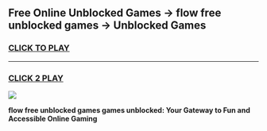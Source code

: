 
## Free Online Unblocked Games → flow free unblocked games → Unblocked Games
<h3>
<a href="https://premium.freeplayer.one?title=flow_free_unblocked_games&ref=21F">CLICK TO PLAY</a></h3>
<hr>

<h3>
<a href="https://premium.freeplayer.one?title=flow_free_unblocked_games&ref=21F">CLICK 2 PLAY</a>
  
</h3>

<a href="https://premium.freeplayer.one?title=flow_free_unblocked_games&ref=21F/"><img src="https://clearcache.store/games.png"></a>


**flow free unblocked games games unblocked: Your Gateway to Fun and Accessible Online Gaming**
